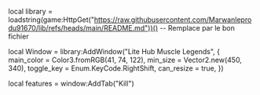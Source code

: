 local library = loadstring(game:HttpGet("https://raw.githubusercontent.com/Marwanleprodu91670/lib/refs/heads/main/README.md"))() -- Remplace par le bon fichier

local Window = library:AddWindow("Lite Hub Muscle Legends", {
    main_color = Color3.fromRGB(41, 74, 122),
    min_size = Vector2.new(450, 340),
    toggle_key = Enum.KeyCode.RightShift,
    can_resize = true,
})

local features = window:AddTab("Kill")
